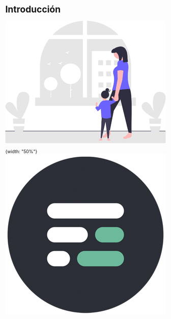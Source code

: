 # Introducción

![Undraw 2](resources/undraw.jpg)

{width: "50%"}
![Logo CódigoFacilito ](/manuscript/resources/logocf.png)